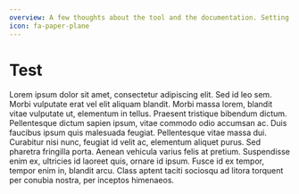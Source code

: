 ```yaml
---
overview: A few thoughts about the tool and the documentation. Setting up your project.
icon: fa-paper-plane
---
```


# Test

Lorem ipsum dolor sit amet, consectetur adipiscing elit. Sed id leo sem. Morbi vulputate erat vel elit aliquam blandit. Morbi massa lorem, blandit vitae vulputate ut, elementum in tellus. Praesent tristique bibendum dictum. Pellentesque dictum sapien ipsum, vitae commodo odio accumsan ac. Duis faucibus ipsum quis malesuada feugiat. Pellentesque vitae massa dui. Curabitur nisi nunc, feugiat id velit ac, elementum aliquet purus. Sed pharetra fringilla porta. Aenean vehicula varius felis at pretium. Suspendisse enim ex, ultricies id laoreet quis, ornare id ipsum. Fusce id ex tempor, tempor enim in, blandit arcu. Class aptent taciti sociosqu ad litora torquent per conubia nostra, per inceptos himenaeos.